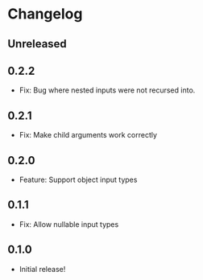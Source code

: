 # Changelog

## Unreleased

## 0.2.2

- Fix: Bug where nested inputs were not recursed into.

## 0.2.1

- Fix: Make child arguments work correctly

## 0.2.0

- Feature: Support object input types

## 0.1.1

- Fix: Allow nullable input types

## 0.1.0

- Initial release!